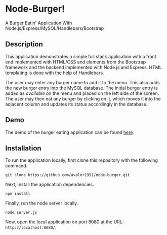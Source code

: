 # Node-Burger!
A Burger Eatin' Application With Node.js/Express/MySQL/Handlebars/Bootstrap

## Description

This application demonstrates a simple full stack application with a front end implemented with HTML/CSS and elements from the Bootstrap framework and the backend implemented with Node.js and Express. HTML templating is done with the help of Handlebars.

The user may enter any burger name to add it to the menu. This also adds the new burger entry into the MySQL database. The initial burger entry is added as *available* on the menu and placed on the left side of the screen. The user may then eat any burger by clicking on it, which moves it into the adjacent column and updates its status accordingly in the database.

## Demo

The demo of the burger eating application can be found [here](https:####).

## Installation

To run the application locally, first clone this repository with the following command.

	git clone https://github.com/avalor1991/node-burger.git
	
Next, install the application dependencies.

	npm install
	
Finally, run the node server locally.

	node server.js
	
Now, open the local application on port 8080 at the URL: `http://localhost:8080/`.


